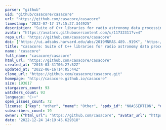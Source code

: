 ```yaml
---
parser: "github"
uid: "github/casacore/casacore"
url: "https://github.com/casacore/casacore"
timestamp: "2022-07-17 17:15:27.344925"
description: "Suite of C++ libraries for radio astronomy data processing"
avatar: "https://avatars.githubusercontent.com/u/11732311?v=4"
repo_url: "https://github.com/casacore/casacore"
doi: ["https://ui.adsabs.harvard.edu/abs/2019MNRAS.489..919K", "https://ui.adsabs.harvard.edu/abs/2019ascl.soft12002C/abstract"]
title: "casacore: Suite of C++ libraries for radio astronomy data processing"
name: "casacore"
full_name: "casacore/casacore"
html_url: "https://github.com/casacore/casacore"
created_at: "2015-03-31T06:27:52Z"
updated_at: "2022-06-16T14:05:44Z"
clone_url: "https://github.com/casacore/casacore.git"
homepage: "http://casacore.github.io/casacore"
size: 193817
stargazers_count: 93
watchers_count: 93
language: "C++"
open_issues_count: 72
license: {"key": "other", "name": "Other", "spdx_id": "NOASSERTION", "url": null, "node_id": "MDc6TGljZW5zZTA="}
subscribers_count: 19
owner: {"html_url": "https://github.com/casacore", "avatar_url": "https://avatars.githubusercontent.com/u/11732311?v=4", "login": "casacore", "type": "Organization"}
date: "2022-12-24 14:19:45.629318"
---
```

